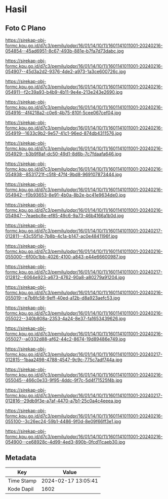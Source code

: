 # Hasil

## Foto C Plano

https://sirekap-obj-formc.kpu.go.id/d7c3/pemilu/pdpr/16/01/14/10/11/1601141011001-20240216-054854--45ad6951-8c67-493b-881e-b7fa7d73dabc.jpg

https://sirekap-obj-formc.kpu.go.id/d7c3/pemilu/pdpr/16/01/14/10/11/1601141011001-20240216-054907--45d3a2d2-9376-4de2-a973-1a3ce600726c.jpg

https://sirekap-obj-formc.kpu.go.id/d7c3/pemilu/pdpr/16/01/14/10/11/1601141011001-20240216-054911--f2c39a93-b4b9-4b11-9e4e-213e243e2690.jpg

https://sirekap-obj-formc.kpu.go.id/d7c3/pemilu/pdpr/16/01/14/10/11/1601141011001-20240216-054916--4f4218a2-c0e6-4b75-810f-5cee067cef04.jpg

https://sirekap-obj-formc.kpu.go.id/d7c3/pemilu/pdpr/16/01/14/10/11/1601141011001-20240216-054919--1633c9b2-9e57-41c1-96ed-874db4311576.jpg

https://sirekap-obj-formc.kpu.go.id/d7c3/pemilu/pdpr/16/01/14/10/11/1601141011001-20240216-054929--b3b9f8af-dc50-49d1-8d6b-7c7fdaafa646.jpg

https://sirekap-obj-formc.kpu.go.id/d7c3/pemilu/pdpr/16/01/14/10/11/1601141011001-20240216-054938--8531721f-c5f8-47f4-9bd8-969107873444.jpg

https://sirekap-obj-formc.kpu.go.id/d7c3/pemilu/pdpr/16/01/14/10/11/1601141011001-20240216-054942--f0b93653-8e91-4b0a-8b2e-bc41e9634de0.jpg

https://sirekap-obj-formc.kpu.go.id/d7c3/pemilu/pdpr/16/01/14/10/11/1601141011001-20240216-054947--7eaebc8e-ef85-49c6-9a73-46b4166a1b0d.jpg

https://sirekap-obj-formc.kpu.go.id/d7c3/pemilu/pdpr/16/01/14/10/11/1601141011001-20240217-012811--43c55f1d-7b8b-4c1a-b147-ac0e4841196f.jpg

https://sirekap-obj-formc.kpu.go.id/d7c3/pemilu/pdpr/16/01/14/10/11/1601141011001-20240216-055000--6f00c1bb-4026-4100-a843-e44e66600987.jpg

https://sirekap-obj-formc.kpu.go.id/d7c3/pemilu/pdpr/16/01/14/10/11/1601141011001-20240217-012812--6064e923-a673-4762-90a8-a80279a91204.jpg

https://sirekap-obj-formc.kpu.go.id/d7c3/pemilu/pdpr/16/01/14/10/11/1601141011001-20240216-055019--e7b6fc58-9eff-40ed-a12b-d8a923aefc53.jpg

https://sirekap-obj-formc.kpu.go.id/d7c3/pemilu/pdpr/16/01/14/10/11/1601141011001-20240216-055022--340b808a-2353-4a24-8e37-fa1653439626.jpg

https://sirekap-obj-formc.kpu.go.id/d7c3/pemilu/pdpr/16/01/14/10/11/1601141011001-20240216-055027--a0332d88-af62-44c2-8674-19d89486e749.jpg

https://sirekap-obj-formc.kpu.go.id/d7c3/pemilu/pdpr/16/01/14/10/11/1601141011001-20240217-012815--1baa2498-4788-4547-9c9c-775c7adf744a.jpg

https://sirekap-obj-formc.kpu.go.id/d7c3/pemilu/pdpr/16/01/14/10/11/1601141011001-20240216-055045--466c0e33-9f95-4ddc-9f7c-5d4f71525f4b.jpg

https://sirekap-obj-formc.kpu.go.id/d7c3/pemilu/pdpr/16/01/14/10/11/1601141011001-20240217-012816--29db9f3e-a7af-4470-a7b1-25c0a4c4eeea.jpg

https://sirekap-obj-formc.kpu.go.id/d7c3/pemilu/pdpr/16/01/14/10/11/1601141011001-20240216-055100--3c26ec24-59b1-4486-9f0d-8e09f66ff3e1.jpg

https://sirekap-obj-formc.kpu.go.id/d7c3/pemilu/pdpr/16/01/14/10/11/1601141011001-20240216-054900--ce68928c-4d99-4ed3-890b-0fcd11caeb30.jpg


## Metadata

| Key        | Value               |
| ---------- | ------------------- |
| Time Stamp | 2024-02-17 13:05:41 |
| Kode Dapil | 1602                |



